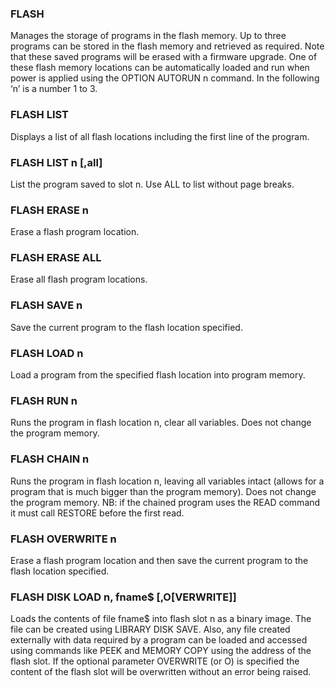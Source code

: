 

### FLASH

 Manages the storage of programs in the flash memory. Up to three programs can be stored in the flash memory and retrieved as required. Note that these saved programs will be erased with a firmware upgrade. One of these flash memory locations can be automatically loaded and run when power is applied using the OPTION AUTORUN n command. In the following ‘n’ is a number 1 to 3.

### FLASH LIST

 Displays a list of all flash locations including the first line of the program.

### FLASH LIST n [,all]

 List the program saved to slot n. Use ALL to list without page breaks.

### FLASH ERASE n

 Erase a flash program location.

### FLASH ERASE ALL

 Erase all flash program locations.

### FLASH SAVE n

 Save the current program to the flash location specified.

### FLASH LOAD n

 Load a program from the specified flash location into program memory.

### FLASH RUN n

 Runs the program in flash location n, clear all variables. Does not change the program memory.

### FLASH CHAIN n

 Runs the program in flash location n, leaving all variables intact (allows for a program that is much bigger than the program memory). Does not change the program memory. NB: if the chained program uses the READ command it must call RESTORE before the first read.

### FLASH OVERWRITE n

 Erase a flash program location and then save the current program to the flash location specified.

### FLASH DISK LOAD n, fname$ [,O[VERWRITE]]

 Loads the contents of file fname$ into flash slot n as a binary image. The file can be created using LIBRARY DISK SAVE. Also, any file created externally with data required by a program can be loaded and accessed using commands like PEEK and MEMORY COPY using the address of the flash slot. If the optional parameter OVERWRITE (or O) is specified the content of the flash slot will be overwritten without an error being raised.
